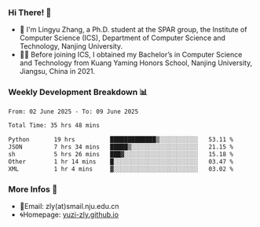 ### Hi There! 👋 
- 🐳 I'm Lingyu Zhang, a Ph.D. student at the SPAR group, the Institute of Computer Science (ICS), Department of Computer Science and Technology, Nanjing University.
- 🧑‍🎓 Before joining ICS, I obtained my Bachelor’s in Computer Science and Technology from Kuang Yaming Honors School, Nanjing University, Jiangsu, China in 2021.

### Weekly Development Breakdown :bar_chart:

<!--START_SECTION:waka-->

```txt
From: 02 June 2025 - To: 09 June 2025

Total Time: 35 hrs 48 mins

Python       19 hrs          █████████████▒░░░░░░░░░░░   53.11 %
JSON         7 hrs 34 mins   █████▒░░░░░░░░░░░░░░░░░░░   21.15 %
sh           5 hrs 26 mins   ███▓░░░░░░░░░░░░░░░░░░░░░   15.18 %
Other        1 hr 14 mins    █░░░░░░░░░░░░░░░░░░░░░░░░   03.47 %
XML          1 hr 4 mins     ▓░░░░░░░░░░░░░░░░░░░░░░░░   03.02 %
```

<!--END_SECTION:waka-->

<!--
### Github Contributions :octocat:

![](https://raw.githubusercontent.com/yuzi-zly/yuzi-zly/output/github-contribution-grid-snake.svg)              
-->

### More Infos 📖

- 📧Email: zly(at)smail.nju.edu.cn
- 🌀Homepage: [yuzi-zly.github.io](https://yuzi-zly.github.io/)

